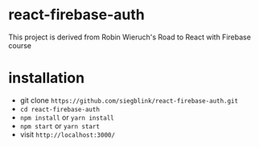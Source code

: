 # react-firebase-auth

This project is derived from Robin Wieruch's Road to React with Firebase course

# installation

- git clone `https://github.com/siegblink/react-firebase-auth.git`
- `cd react-firebase-auth`
- `npm install` or `yarn install`
- `npm start` or `yarn start`
- visit `http://localhost:3000/`
